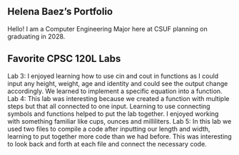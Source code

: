 ## Helena Baez’s Portfolio

Hello! I am a Computer Engineering Major here at CSUF planning on graduating in 2028.

## Favorite CPSC 120L Labs

Lab 3:
I enjoyed learning how to use cin and cout in functions as I could input any height, weight, age and identity and could see the output change accordingly. We learned to implement a specific equation into a function.
Lab 4:
This lab was interesting because we created a function with multiple steps but that all connected to one input. Learning to use connecting symbols and functions helped to put the lab together. I enjoyed working with something familiar like cups, ounces and milliliters.
Lab 5:
In this lab we used two files to compile a code after inputting our length and width, learning to put together more code than we had before. This was interesting to look back and forth at each file and connect the necessary code.
